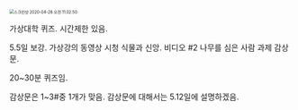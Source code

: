 <img src="/Users/gilwoongkang/Desktop/스크린샷 2020-04-28 오전 11.02.50.png" alt="스크린샷 2020-04-28 오전 11.02.50" style="zoom:50%;" />

가상대학 퀴즈. 시간제한 있음. 

5.5일 보강. 가상강의 동영상 시청 식물과 신앙. 비디오 #2 나무를 심은 사람 과제 감상문. 

20~30분 퀴즈임. 

감상문은 1~3#중 1개가 맞음. 감상문에 대해서는 5.12일에 설명하겠음. 